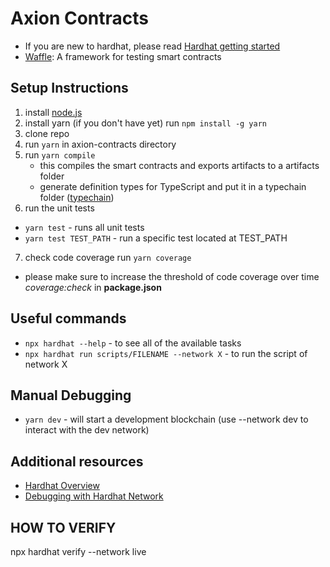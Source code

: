 # Axion Contracts

- If you are new to hardhat, please read [Hardhat getting started](https://hardhat.org/getting-started/)
- [Waffle](https://getwaffle.io/): A framework for testing smart contracts

## Setup Instructions

1. install [node.js](https://nodejs.org/en/)
2. install yarn (if you don't have yet) run `npm install -g yarn`
3. clone repo
4. run `yarn` in axion-contracts directory
5. run `yarn compile`
   - this compiles the smart contracts and exports artifacts to a artifacts folder
   - generate definition types for TypeScript and put it in a typechain folder ([typechain](https://github.com/ethereum-ts/TypeChain))
6. run the unit tests

- `yarn test` - runs all unit tests
- `yarn test TEST_PATH` - run a specific test located at TEST_PATH

7. check code coverage run `yarn coverage`
- please make sure to increase the threshold of code coverage over time _coverage:check_ in __package.json__

## Useful commands

- `npx hardhat --help` - to see all of the available tasks
- `npx hardhat run scripts/FILENAME --network X` - to run the script of network X

## Manual Debugging
- `yarn dev` - will start a development blockchain (use --network dev to interact with the dev network)

## Additional resources

- [Hardhat Overview](https://hardhat.org/getting-started/#overview)
- [Debugging with Hardhat Network](https://hardhat.org/tutorial/debugging-with-hardhat-network.html)

## HOW TO VERIFY
npx hardhat verify --network live <contract address>
